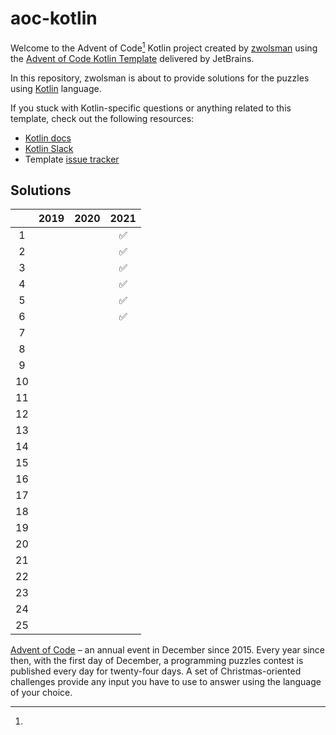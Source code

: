 # aoc-kotlin

Welcome to the Advent of Code[^aoc] Kotlin project created by [zwolsman][github] using
the [Advent of Code Kotlin Template][template] delivered by JetBrains.

In this repository, zwolsman is about to provide solutions for the puzzles using [Kotlin][kotlin] language.

If you stuck with Kotlin-specific questions or anything related to this template, check out the following resources:

- [Kotlin docs][docs]
- [Kotlin Slack][slack]
- Template [issue tracker][issues]

## Solutions

|       |  2019  |  2020  |  2021  |
|:-----:|:------:|:------:|:------:|
|   1   |        |        |   ✅    |
|   2   |        |        |   ✅    |
|   3   |        |        |   ✅    |
|   4   |        |        |   ✅    |
|   5   |        |        |   ✅    |
|   6   |        |        |   ✅    |
|   7   |        |        |        |
|   8   |        |        |        |
|   9   |        |        |        |
|  10   |        |        |        |
|  11   |        |        |        |
|  12   |        |        |        |
|  13   |        |        |        |
|  14   |        |        |        |
|  15   |        |        |        |
|  16   |        |        |        |
|  17   |        |        |        |
|  18   |        |        |        |
|  19   |        |        |        |
|  20   |        |        |        |
|  21   |        |        |        |
|  22   |        |        |        |
|  23   |        |        |        |
|  24   |        |        |        |
|  25   |        |        |        |

[^aoc]:
[Advent of Code][aoc] – an annual event in December since 2015. Every year since then, with the first day of December, a
programming puzzles contest is published every day for twenty-four days. A set of Christmas-oriented challenges provide
any input you have to use to answer using the language of your choice.

[aoc]: https://adventofcode.com

[docs]: https://kotlinlang.org/docs/home.html

[github]: https://github.com/zwolsman

[issues]: https://github.com/kotlin-hands-on/advent-of-code-kotlin-template/issues

[kotlin]: https://kotlinlang.org

[slack]: https://surveys.jetbrains.com/s3/kotlin-slack-sign-up

[template]: https://github.com/kotlin-hands-on/advent-of-code-kotlin-template
